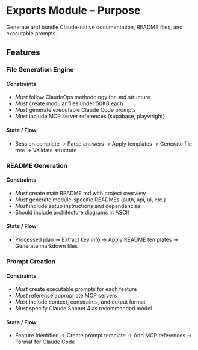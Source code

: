 # Exports Module – Purpose
Generate and bundle Claude-native documentation, README files, and executable prompts.

## Features

### File Generation Engine
#### Constraints
- *Must* follow ClaudeOps methodology for .md structure
- *Must* create modular files under 50KB each
- *Must* generate executable Claude Code prompts
- *Must* include MCP server references (supabase, playwright)

#### State / Flow
- Session complete → Parse answers → Apply templates → Generate file tree → Validate structure

### README Generation
#### Constraints
- *Must* create main README.md with project overview
- *Must* generate module-specific READMEs (auth, api, ui, etc.)
- *Must* include setup instructions and dependencies
- Should include architecture diagrams in ASCII

#### State / Flow
- Processed plan → Extract key info → Apply README templates → Generate markdown files

### Prompt Creation
#### Constraints
- *Must* create executable prompts for each feature
- *Must* reference appropriate MCP servers
- *Must* include context, constraints, and output format
- *Must* specify Claude Sonnet 4 as recommended model

#### State / Flow
- Feature identified → Create prompt template → Add MCP references → Format for Claude Code
